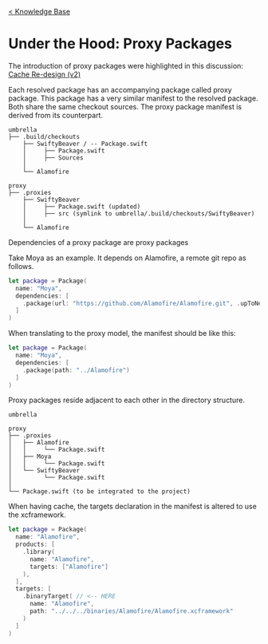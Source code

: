 [< Knowledge Base](../README.md)

# Under the Hood: Proxy Packages

The introduction of proxy packages were highlighted in this discussion: [Cache Re-design (v2)](https://github.com/trinhngocthuyen/xccache/discussions/83#discussion-8346379)

Each resolved package has an accompanying package called proxy package. This package has a very similar manifest to the resolved package. Both share the same checkout sources. The proxy package manifest is derived from its counterpart.

```
umbrella
├── .build/checkouts
    ├── SwiftyBeaver / -- Package.swift
    │     ├── Package.swift
    │     ├── Sources
    │
    └── Alamofire

proxy
├── .proxies
    ├── SwiftyBeaver
    │     ├── Package.swift (updated)
    │     ├── src (symlink to umbrella/.build/checkouts/SwiftyBeaver)
    │
    └── Alamofire
```
Dependencies of a proxy package are proxy packages

Take Moya as an example. It depends on Alamofire, a remote git repo as follows.
```swift
let package = Package(
  name: "Moya",
  dependencies: [
    .package(url: "https://github.com/Alamofire/Alamofire.git", .upToNextMajor(from: "5.0.0"))
  ]
)
```
When translating to the proxy model, the manifest should be like this:
```swift
let package = Package(
  name: "Moya",
  dependencies: [
    .package(path: "../Alamofire")
  ]
)
```
Proxy packages reside adjacent to each other in the directory structure.
```
umbrella

proxy
├── .proxies
│   ├── Alamofire
│   │     └── Package.swift
│   ├── Moya
│   │     └── Package.swift
│   └── SwiftyBeaver
│         └── Package.swift
│
└── Package.swift (to be integrated to the project)
```

When having cache, the targets declaration in the manifest is altered to use the xcframework.
```swift
let package = Package(
  name: "Alamofire",
  products: [
    .library(
      name: "Alamofire",
      targets: ["Alamofire"]
    ),
  ],
  targets: [
    .binaryTarget( // <-- HERE
      name: "Alamofire",
      path: "../../../binaries/Alamofire/Alamofire.xcframework"
    )
  ]
)
```
